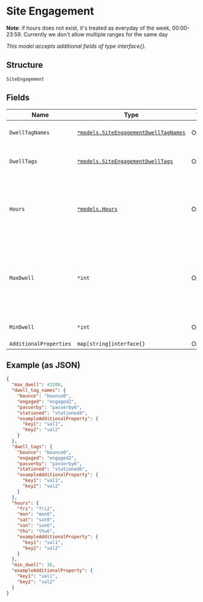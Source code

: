 
# Site Engagement

**Note**: if hours does not exist, it's treated as everyday of the week, 00:00-23:59. Currently we don't allow multiple ranges for the same day

*This model accepts additional fields of type interface{}.*

## Structure

`SiteEngagement`

## Fields

| Name | Type | Tags | Description |
|  --- | --- | --- | --- |
| `DwellTagNames` | [`*models.SiteEngagementDwellTagNames`](../../doc/models/site-engagement-dwell-tag-names.md) | Optional | name associated to each tag |
| `DwellTags` | [`*models.SiteEngagementDwellTags`](../../doc/models/site-engagement-dwell-tags.md) | Optional | add tags to visits within the duration (in seconds) |
| `Hours` | [`*models.Hours`](../../doc/models/hours.md) | Optional | Days/Hours of operation filter, the available days (mon, tue, wed, thu, fri, sat, sun) |
| `MaxDwell` | `*int` | Optional | max time, default is 43200(12h), max is 68400 (18h)<br>**Default**: `43200`<br>**Constraints**: `>= 1`, `<= 68400` |
| `MinDwell` | `*int` | Optional | min time<br>**Constraints**: `>= 0` |
| `AdditionalProperties` | `map[string]interface{}` | Optional | - |

## Example (as JSON)

```json
{
  "max_dwell": 43200,
  "dwell_tag_names": {
    "bounce": "bounce0",
    "engaged": "engaged2",
    "passerby": "passerby6",
    "stationed": "stationed4",
    "exampleAdditionalProperty": {
      "key1": "val1",
      "key2": "val2"
    }
  },
  "dwell_tags": {
    "bounce": "bounce0",
    "engaged": "engaged2",
    "passerby": "passerby6",
    "stationed": "stationed6",
    "exampleAdditionalProperty": {
      "key1": "val1",
      "key2": "val2"
    }
  },
  "hours": {
    "fri": "fri2",
    "mon": "mon8",
    "sat": "sat0",
    "sun": "sun6",
    "thu": "thu6",
    "exampleAdditionalProperty": {
      "key1": "val1",
      "key2": "val2"
    }
  },
  "min_dwell": 36,
  "exampleAdditionalProperty": {
    "key1": "val1",
    "key2": "val2"
  }
}
```


